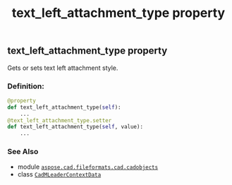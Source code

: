﻿---
title: text_left_attachment_type property
second_title: Aspose.CAD for Python via .NET API References
description: 
type: docs
weight: 800
url: /python-net/aspose.cad.fileformats.cad.cadobjects/cadmleadercontextdata/text_left_attachment_type/
is_root: false
---

## text_left_attachment_type property


Gets or sets text left attachment style.
### Definition:
```python
@property
def text_left_attachment_type(self):
    ...
@text_left_attachment_type.setter
def text_left_attachment_type(self, value):
    ...
```

### See Also
* module [`aspose.cad.fileformats.cad.cadobjects`](../../)
* class [`CadMLeaderContextData`](/cad/python-net/aspose.cad.fileformats.cad.cadobjects/cadmleadercontextdata)
